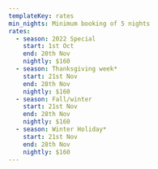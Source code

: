 ```yaml
---
templateKey: rates
min_nights: Minimum booking of 5 nights
rates:
  - season: 2022 Special
    start: 1st Oct
    end: 20th Nov
    nightly: $160
  - season: Thanksgiving week*
    start: 21st Nov
    end: 28th Nov
    nightly: $160
  - season: Fall/winter
    start: 21st Nov
    end: 28th Nov
    nightly: $160
  - season: Winter Holiday*
    start: 21st Nov
    end: 28th Nov
    nightly: $160
---
```

